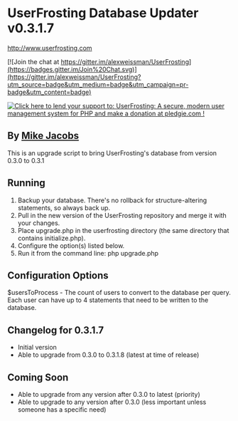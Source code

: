 # UserFrosting Database Updater v0.3.1.7

http://www.userfrosting.com

[![Join the chat at https://gitter.im/alexweissman/UserFrosting](https://badges.gitter.im/Join%20Chat.svg)](https://gitter.im/alexweissman/UserFrosting?utm_source=badge&utm_medium=badge&utm_campaign=pr-badge&utm_content=badge)

[![Click here to lend your support to: UserFrosting: A secure, modern user management system for PHP and make a donation at pledgie.com !](https://pledgie.com/campaigns/29583.png?skin_name=chrome)](https://pledgie.com/campaigns/29583)

## By [Mike Jacobs](http://netrilix.com)

This is an upgrade script to bring UserFrosting's database from version 0.3.0 to 0.3.1

## Running

1. Backup your database. There's no rollback for structure-altering statements, so always back up.
2. Pull in the new version of the UserFrosting repository and merge it with your changes.
3. Place upgrade.php in the userfrosting directory (the same directory that contains initialize.php).
4. Configure the option(s) listed below.
5. Run it from the command line:
	php upgrade.php

## Configuration Options
$usersToProcess - The count of users to convert to the database per query. Each user can have up to 4 statements that need to be written to the database.

## Changelog for 0.3.1.7
- Initial version
- Able to upgrade from 0.3.0 to 0.3.1.8 (latest at time of release)

## Coming Soon
- Able to upgrade from any version after 0.3.0 to latest (priority)
- Able to upgrade to any version after 0.3.0 (less important unless someone has a specific need)
